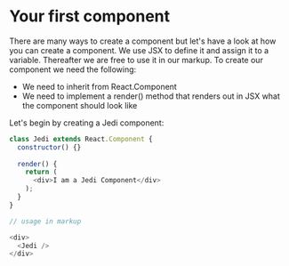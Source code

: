 # Your first component

There are many ways to create a component but let's have a look at how you can create a component. We use JSX to define it and assign it to a variable. Thereafter we are free to use it in our markup. To create our component we need the following:

* We need to inherit from React.Component
* We need to implement a render\(\) method that renders out in JSX what the component should look like

Let's begin by creating a Jedi component:

```js
class Jedi extends React.Component {
  constructor() {}
  
  render() {
    return (
      <div>I am a Jedi Component</div>
    );
  }  
}

// usage in markup

<div>
  <Jedi />
</div>
```



